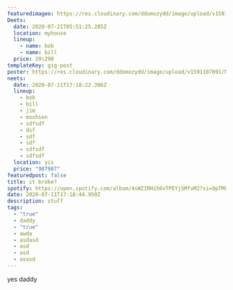```yaml
---
featuredimageo: https://res.cloudinary.com/ddomozydd/image/upload/v1591108206/SHINY/IMG_0744-min_v8bybv.jpg
Deets:
  date: 2020-07-21T05:51:25.285Z
  location: myhouse
  lineup:
    - name: bob
    - name: bill
  price: 29\290
templateKey: gig-post
poster: https://res.cloudinary.com/ddomozydd/image/upload/v1591107091/Naybeats/naybeat_hmhdyg.jpg
neets:
  date: 2020-07-11T17:18:22.306Z
  lineup:
    - bob
    - bill
    - jim
    - moxhsen
    - sdfsdf
    - dsf
    - sdf
    - sdf
    - sdfsdf
    - sdfsdf
  location: yis
  price: "987987"
featuredpost: false
title: it broke?
spotify: https://open.spotify.com/album/4sWZIRHih6vTPEYjSMfvM2?si=9pTMF1f0SqW_ij2i31n5QQ
date: 2020-07-11T17:18:44.950Z
description: stuff
tags:
  - "true"
  - daddy
  - "true"
  - awda
  - asdasd
  - asd
  - asd
  - asasd
---
```

yes daddy